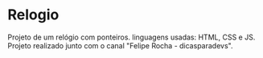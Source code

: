 # Relogio
 Projeto de um relógio com ponteiros.
 linguagens usadas: HTML, CSS e JS.
 Projeto realizado junto com o canal "Felipe Rocha - dicasparadevs".

